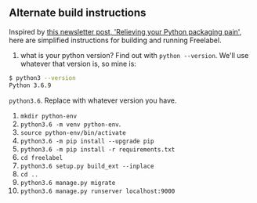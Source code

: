 ## Alternate build instructions

Inspired by [this newsletter post, 'Relieving your Python packaging pain'](https://www.bitecode.dev/p/relieving-your-python-packaging-pain), here are simplified instructions for building and running Freelabel.

1. what is your python version?  Find out with `python --version`. We'll use whatever that version is, so mine is:

```bash
$ python3 --version
Python 3.6.9
```

`python3.6`. Replace with whatever version you have.

1. `mkdir python-env`
1. `python3.6 -m venv python-env`.
1. `source python-env/bin/activate`
1. `python3.6 -m pip install --upgrade pip`
1. `python3.6 -m pip install -r requirements.txt`
1. `cd freelabel`
1. `python3.6 setup.py build_ext --inplace`
1. `cd ..`
1. `python3.6 manage.py migrate`
1. `python3.6 manage.py runserver localhost:9000`
